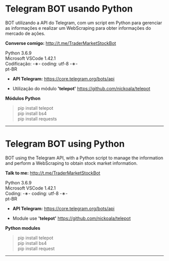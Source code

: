 # Telegram BOT usando Python

BOT utilizando a API do Telegram, com um script em Python para gerenciar as informações e realizar um WebScraping para obter informações do mercado de ações.

<strong>Converse comigo:</strong> http://t.me/TraderMarketStockBot

Python 3.6.9 </br>
Microsoft VSCode 1.42.1 </br>
Codificação: -&lowast;- coding: utf-8 -&lowast;- </br>
pt-BR </br> 

* <strong>API Telegram:</strong> https://core.telegram.org/bots/api

* Utilização do módulo <strong>'telepot'</strong> https://github.com/nickoala/telepot

<strong>Módulos Python</strong>

> pip install telepot </br> 
> pip install bs4 </br>
> pip install requests

---------------------------------------------------------------------------------------------------------------------------------

# Telegram BOT using Python

BOT using the Telegram API, with a Python script to manage the information and perform a WebScraping to obtain stock market information.

<strong>Talk to me:</strong> http://t.me/TraderMarketStockBot

Python 3.6.9 </br>
Microsoft VSCode 1.42.1 </br>
Coding: -&lowast;- coding: utf-8 -&lowast;- </br>
pt-BR </br>

* <strong>API Telegram:</strong> https://core.telegram.org/bots/api

* Module use <strong>'telepot'</strong> https://github.com/nickoala/telepot

<strong>Python modules</strong>

> pip install telepot </br>
> pip install bs4 </br>
> pip install request

---------------------------------------------------------------------------------------------------------------------------------
